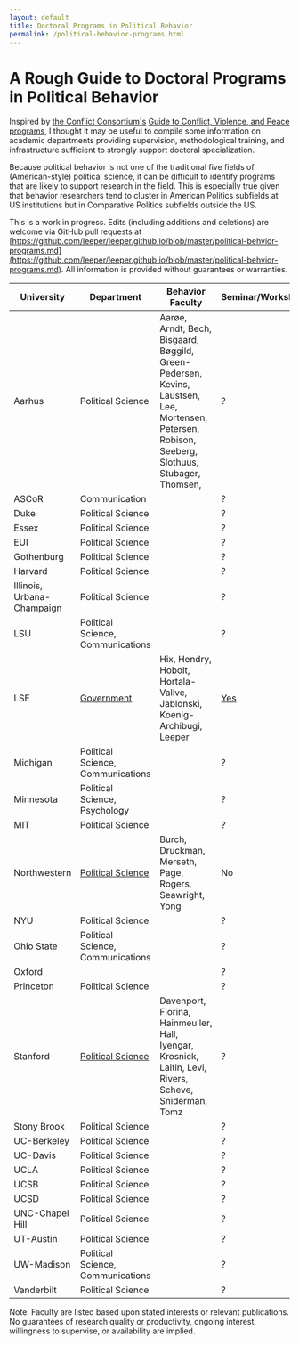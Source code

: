 ```yaml
---
layout: default
title: Doctoral Programs in Political Behavior
permalink: /political-behavior-programs.html
---
```


# A Rough Guide to Doctoral Programs in Political Behavior

Inspired by [the Conflict Consortium's](http://www.conflictconsortium.com/) [Guide to Conflict, Violence, and Peace programs](http://conflictconsortium.weebly.com/annual-review-of-conflict-peace-and-violence-programs-in-political-science.html), I thought it may be useful to compile some information on academic departments providing supervision, methodological training, and infrastructure sufficient to strongly support doctoral specialization.

Because political behavior is not one of the traditional five fields of (American-style) political science, it can be difficult to identify programs that are likely to support research in the field. This is especially true given that behavior researchers tend to cluster in American Politics subfields at US institutions but in Comparative Politics subfields outside the US.

This is a work in progress. Edits (including additions and deletions) are welcome via GitHub pull requests at [https://github.com/leeper/leeper.github.io/blob/master/political-behvior-programs.md](https://github.com/leeper/leeper.github.io/blob/master/political-behvior-programs.md). All information is provided without guarantees or warranties.


| University  | Department | Behavior Faculty | Seminar/Workshop | Laboratory |
| ----------- | ---------- | ---------------- | ---------------- | ---------- |
| Aarhus | Political Science | Aarøe, Arndt, Bech, Bisgaard, Bøggild, Green-Pedersen, Kevins, Laustsen, Lee, Mortensen, Petersen, Robison, Seeberg, Slothuus, Stubager, Thomsen,  | ? | ? |
| ASCoR | Communication |  | ? | ? |
| Duke | Political Science | | ? | ? |
| Essex | Political Science | | ? | ? |
| EUI | Political Science | | ? | ? |
| Gothenburg | Political Science | | ? | ? |
| Harvard | Political Science | | ? | ? |
| Illinois, Urbana-Champaign | Political Science | | ? | ? |
| LSU | Political Science, Communications | | ? | ? |
| LSE | [Government](http://www.lse.ac.uk/government) | Hix, Hendry, Hobolt, Hortala-Vallve, Jablonski, Koenig-Archibugi, Leeper | [Yes](http://www.lse.ac.uk/government/research/resgroups/PoliticalBehaviour/Political-Behaviour.aspx) | [Lab](http://www.lse.ac.uk/management/research/behavioural-research-lab/home.aspx) |
| Michigan | Political Science, Communications | | ? | ? |
| Minnesota | Political Science, Psychology | | ? | ? |
| MIT | Political Science | | ? | ? |
| Northwestern | [Political Science](http://www.polisci.northwestern.edu/) | Burch, Druckman, Merseth, Page, Rogers, Seawright, Yong | No | [Lab](http://faculty.wcas.northwestern.edu/~jnd260/lab.html) |
| NYU | Political Science | | ? | ? |
| Ohio State | Political Science, Communications | | ? | ? |
| Oxford |  | | ? | ? |
| Princeton | Political Science | | ? | ? |
| Stanford | [Political Science](http://politicalscience.stanford.edu/) | Davenport, Fiorina, Hainmeuller, Hall, Iyengar, Krosnick, Laitin, Levi, Rivers, Scheve, Sniderman, Tomz | ? | [Lab](https://pcl.stanford.edu/) |
| Stony Brook | Political Science | | ? | ? |
| UC-Berkeley | Political Science | | ? | ? |
| UC-Davis | Political Science | | ? | ? |
| UCLA | Political Science | | ? | ? |
| UCSB | Political Science | | ? | ? |
| UCSD | Political Science | | ? | ? |
| UNC-Chapel Hill | Political Science | | ? | ? |
| UT-Austin | Political Science | | ? | ? |
| UW-Madison | Political Science, Communications | | ? | ? |
| Vanderbilt | Political Science | | ? | ? |

Note: Faculty are listed based upon stated interests or relevant publications. No guarantees of research quality or productivity, ongoing interest, willingness to supervise, or availability are implied.
